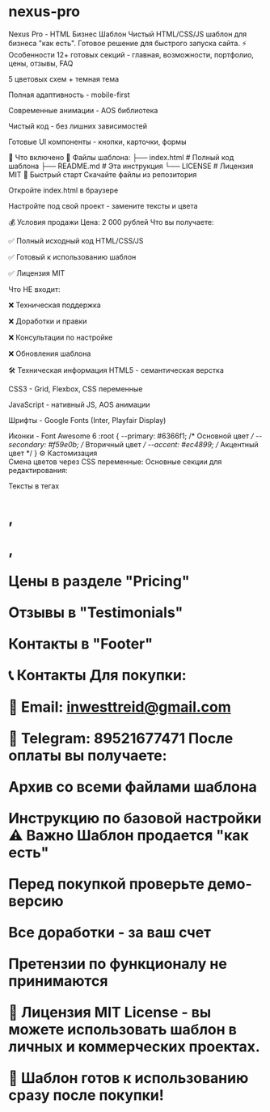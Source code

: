 # nexus-pro
Nexus Pro - HTML Бизнес Шаблон
Чистый HTML/CSS/JS шаблон для бизнеса "как есть". Готовое решение для быстрого запуска сайта.   ⚡ Особенности
12+ готовых секций - главная, возможности, портфолио, цены, отзывы, FAQ

5 цветовых схем + темная тема

Полная адаптивность - mobile-first

Современные анимации - AOS библиотека

Чистый код - без лишних зависимостей

Готовые UI компоненты - кнопки, карточки, формы

🎨 Что включено   📁 Файлы шаблона:
├── index.html          # Полный код шаблона
├── README.md           # Эта инструкция
└── LICENSE            # Лицензия MIT                                                     🚀 Быстрый старт
Скачайте файлы из репозитория

Откройте index.html в браузере

Настройте под свой проект - замените тексты и цвета

💰 Условия продажи
Цена: 2 000 рублей
Что вы получаете:

✅ Полный исходный код HTML/CSS/JS

✅ Готовый к использованию шаблон

✅ Лицензия MIT

Что НЕ входит:

❌ Техническая поддержка

❌ Доработки и правки

❌ Консультации по настройке

❌ Обновления шаблона

🛠 Техническая информация
HTML5 - семантическая верстка

CSS3 - Grid, Flexbox, CSS переменные

JavaScript - нативный JS, AOS анимации

Шрифты - Google Fonts (Inter, Playfair Display)

Иконки - Font Awesome 6
:root {
    --primary: #6366f1;    /* Основной цвет */
    --secondary: #f59e0b;  /* Вторичный цвет */
    --accent: #ec4899;     /* Акцентный цвет */
}
⚙️ Кастомизация                                                                                    
Смена цветов через CSS переменные:                                                         Основные секции для редактирования:

Тексты в тегах <h1>, <p>, <span>

Цены в разделе "Pricing"

Отзывы в "Testimonials"

Контакты в "Footer"

📞 Контакты
Для покупки:

📧 Email: inwesttreid@gmail.com

💬 Telegram: 89521677471                                                                 После оплаты вы получаете:

Архив со всеми файлами шаблона


Инструкцию по базовой настройки                                                                                                 ⚠️ Важно
Шаблон продается "как есть"

Перед покупкой проверьте демо-версию

Все доработки - за ваш счет

Претензии по функционалу не принимаются

📄 Лицензия
MIT License - вы можете использовать шаблон в личных и коммерческих проектах.

💎 Шаблон готов к использованию сразу после покупки!
